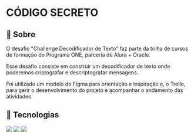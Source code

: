 <h1>CÓDIGO SECRETO</h1>

<h2>🔖 Sobre</h2>
<p> O desafio "Challenge Decodificador de Texto" faz parte da trilha de cursos de formação do Programa ONE, parceria de Alura + Oracle.</p>
<p> Esse desafio consiste em construir um decodificador de texto onde poderemos criptografar e descriptografar mensagens.</p>
<p>Foi utilizado um modelo do Figma para orientação e inspiração e, o Trello, para gerir o desenvolvimento do projeto e acompanhar o andamento das atividades</p>

## 🚀 Tecnologias
<div>
  <img src="https://img.shields.io/badge/HTML-239120?style=for-the-badge&logo=html5&logoColor=white">
  <img src="https://img.shields.io/badge/CSS-239120?&style=for-the-badge&logo=css3&logoColor=white">
  <img src="https://img.shields.io/badge/JavaScript-F7DF1E?style=for-the-badge&logo=javascript&logoColor=black">
</div>
